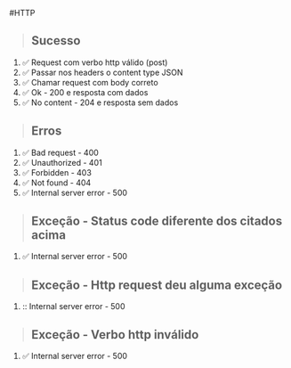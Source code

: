 #HTTP

> ## Sucesso
1. :white_check_mark: Request com verbo http válido (post)
2. :white_check_mark: Passar nos headers o content type JSON
3. :white_check_mark: Chamar request com body correto
4. :white_check_mark: Ok - 200 e resposta com dados
5. :white_check_mark: No content - 204 e resposta sem dados

> ## Erros
1. :white_check_mark: Bad request - 400
2. :white_check_mark: Unauthorized - 401
3. :white_check_mark: Forbidden - 403
4. :white_check_mark: Not found - 404
5. :white_check_mark: Internal server error - 500

> ## Exceção - Status code diferente dos citados acima
1. :white_check_mark: Internal server error - 500

> ## Exceção - Http request deu alguma exceção
1. :: Internal server error - 500

> ## Exceção - Verbo http inválido
1. :white_check_mark: Internal server error - 500